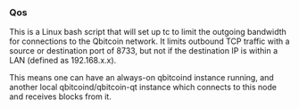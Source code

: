 ### Qos ###

This is a Linux bash script that will set up tc to limit the outgoing bandwidth for connections to the Qbitcoin network. It limits outbound TCP traffic with a source or destination port of 8733, but not if the destination IP is within a LAN (defined as 192.168.x.x).

This means one can have an always-on qbitcoind instance running, and another local qbitcoind/qbitcoin-qt instance which connects to this node and receives blocks from it.
